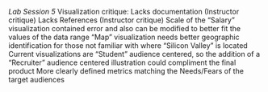 *Lab Session 5*
Visualization critique:
Lacks documentation (Instructor critique)
Lacks References (Instructor critique)
Scale of the “Salary” visualization contained error and also can be modified to better fit the values of the data range
“Map” visualization needs better geographic identification for those not familiar with where “Silicon Valley” is located
Current visualizations are “Student” audience centered, so the addition of a “Recruiter” audience centered illustration could compliment the final product
More clearly defined metrics matching the Needs/Fears of the target audiences
